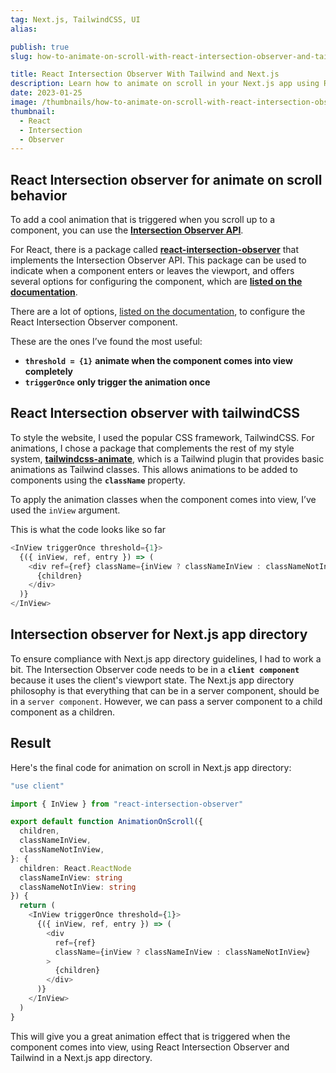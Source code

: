 ```yaml
---
tag: Next.js, TailwindCSS, UI
alias:

publish: true
slug: how-to-animate-on-scroll-with-react-intersection-observer-and-tailwind-in-a-nextjs-app

title: React Intersection Observer With Tailwind and Next.js
description: Learn how to animate on scroll in your Next.js app using React Intersection Observer and Tailwind CSS. Follow our step-by-step guide with code examples.
date: 2023-01-25
image: /thumbnails/how-to-animate-on-scroll-with-react-intersection-observer-and-tailwind-in-a-nextjs-app.png
thumbnail:
  - React
  - Intersection
  - Observer
---
```


## React Intersection observer for animate on scroll behavior

To add a cool animation that is triggered when you scroll up to a component, you can use the [**Intersection Observer API**](https://developer.mozilla.org/en-US/docs/Web/API/Intersection_Observer_API).

For React, there is a package called [**react-intersection-observer**](https://github.com/thebuilder/react-intersection-observer) that implements the Intersection Observer API. This package can be used to indicate when a component enters or leaves the viewport, and offers several options for configuring the component, which are [**listed on the documentation**](https://www.npmjs.com/package/react-intersection-observer).

There are a lot of options, [listed on the documentation](https://www.npmjs.com/package/react-intersection-observer), to configure the React Intersection Observer component.

These are the ones I’ve found the most useful:

- **`threshold = {1}`** **animate when the component comes into view completely**
- **`triggerOnce`** **only trigger the animation once**

## React Intersection observer with tailwindCSS

To style the website, I used the popular CSS framework, TailwindCSS. For animations, I chose a package that complements the rest of my style system, [**tailwindcss-animate**](https://github.com/jamiebuilds/tailwindcss-animate), which is a Tailwind plugin that provides basic animations as Tailwind classes. This allows animations to be added to components using the **`className`** property.

To apply the animation classes when the component comes into view, I’ve used the `inView` argument.

This is what the code looks like so far

```typescript
<InView triggerOnce threshold={1}>
  {({ inView, ref, entry }) => (
    <div ref={ref} className={inView ? classNameInView : classNameNotInView}>
      {children}
    </div>
  )}
</InView>
```

## Intersection observer for Next.js app directory

To ensure compliance with Next.js app directory guidelines, I had to work a bit. The Intersection Observer code needs to be in a **`client component`** because it uses the client's viewport state. The Next.js app directory philosophy is that everything that can be in a server component, should be in a `server component`. However, we can pass a server component to a child component as a children.

## Result

Here's the final code for animation on scroll in Next.js app directory:

```typescript
"use client"

import { InView } from "react-intersection-observer"

export default function AnimationOnScroll({
  children,
  classNameInView,
  classNameNotInView,
}: {
  children: React.ReactNode
  classNameInView: string
  classNameNotInView: string
}) {
  return (
    <InView triggerOnce threshold={1}>
      {({ inView, ref, entry }) => (
        <div
          ref={ref}
          className={inView ? classNameInView : classNameNotInView}
        >
          {children}
        </div>
      )}
    </InView>
  )
}
```

This will give you a great animation effect that is triggered when the component comes into view, using React Intersection Observer and Tailwind in a Next.js app directory.

